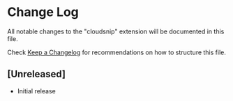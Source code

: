 # Change Log

All notable changes to the "cloudsnip" extension will be documented in this file.

Check [Keep a Changelog](http://keepachangelog.com/) for recommendations on how to structure this file.

## [Unreleased]

- Initial release